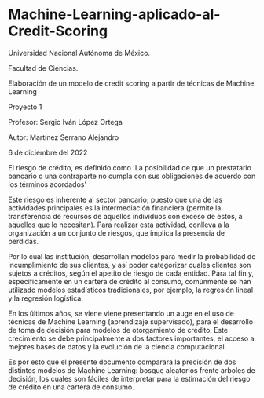# Machine-Learning-aplicado-al-Credit-Scoring
Universidad Nacional Autónoma de México.

Facultad de Ciencias.


Elaboración de un modelo de credit
scoring a partir de técnicas de
Machine Learning


Proyecto 1

Profesor:
Sergio Iván López Ortega

Autor:
Martínez Serrano Alejandro

6 de diciembre del 2022


El riesgo de crédito, es definido como 'La posibilidad de que un prestatario bancario o una contraparte no cumpla con sus obligaciones de acuerdo con los términos acordados'

Este riesgo es inherente al sector bancario; puesto que una de las actividades principales es la intermediación financiera (permite la transferencia de recursos de aquellos individuos con exceso de estos, a aquellos que lo necesitan). Para realizar esta actividad, conlleva a la organización a un conjunto de riesgos, que implica la presencia de perdidas.

Por lo cual las institución, desarrollan modelos para medir la probabilidad de incumplimiento de sus clientes, y así poder categorizar cuales clientes son sujetos a créditos, según el apetito de riesgo de cada entidad. Para tal fin y, específicamente en un cartera de crédito al consumo, comúnmente se han utilizado modelos estadísticos tradicionales, por ejemplo, la regresión lineal y la regresión logística.

En los últimos años, se viene viene presentando un auge en el uso de técnicas de Machine Learning (aprendizaje supervisado), para el desarrollo de toma de decisión para modelos de otorgamiento de crédito.  Este crecimiento se debe principalmente a dos factores importantes: el acceso a mejores bases de datos y la evolución de la ciencia computacional.

Es por esto que el presente documento comparara la precisión de dos distintos modelos de Machine Learning: bosque aleatorios frente arboles de decisión, los cuales son fáciles de interpretar para la estimación del riesgo de crédito en una cartera de consumo.


